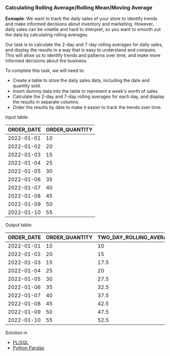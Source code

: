 ### Calculating Rolling Average/Rolling Mean/Moving Average

**Exmaple**: We want to track the daily sales of your store to identify trends and make informed decisions about inventory and marketing. However, daily sales can be volatile and hard to interpret, so you want to smooth out the data by calculating rolling averages.

Our task is to calculate the 2-day and 7-day rolling averages for daily sales, and display the results in a way that is easy to understand and compare. This will allow us to identify trends and patterns over time, and make more informed decisions about the business.

To complete this task, we will need to:

- Create a table to store the daily sales data, including the date and quantity sold.
- Insert dummy data into the table to represent a week's worth of sales.
- Calculate the 2-day and 7-day rolling averages for each day, and display the results in separate columns.
- Order the results by date to make it easier to track the trends over time.

Input table:

|ORDER_DATE| ORDER_QUANTITY|
| -------- | ------------- |
|2022-01-01|  10           |            
|2022-01-02|  20           |          
|2022-01-03|  15           |           
|2022-01-04|  25           |           
|2022-01-05|  30           |         
|2022-01-06|  35           |           
|2022-01-07|  40           |         
|2022-01-08|  45           |          
|2022-01-09|  50           |    
|2022-01-10|  55           |  

Output table:

|ORDER_DATE| ORDER_QUANTITY|TWO_DAY_ROLLING_AVERAGE  |SEVEN_DAY_ROLLING_AVERAGE |
| -------- | ------------- |------------------------ | ------------------------ |
|2022-01-01|  10           |             10          |        10                |
|2022-01-02|  20           |             15          |        15.71             |
|2022-01-03|  15           |             17.5        |        16.43             |
|2022-01-04|  25           |             20          |        20                |
|2022-01-05|  30           |             27.5        |        22.86             |
|2022-01-06|  35           |             32.5        |        26                |
|2022-01-07|  40           |             37.5        |        29.57             |
|2022-01-08|  45           |             42.5        |        33                |
|2022-01-09|  50           |             47.5        |        36.57             |
|2022-01-10|  55           |             52.5        |        40                |

Solution in 

- [PL/SQL](https://github.com/SumaiaParveen/Learn-DS-DA-DE-with-me/blob/main/%23Day7%20Rolling%20Average%20in%20PL-SQL/Rolling%20Mean%20in%20PL-SQL.sql)
- [Python Pandas](https://github.com/SumaiaParveen/Learn-DS-DA-DE-with-me/blob/main/%23Day7%20Rolling%20Average%20in%20PL-SQL/Rolling%20Mean%20in%20Pandas.py)
